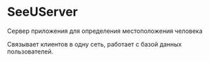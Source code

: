 # SeeUServer
Сервер приложения для определения местоположения человека

Связывает клиентов в одну сеть, работает с базой данных пользователей.
